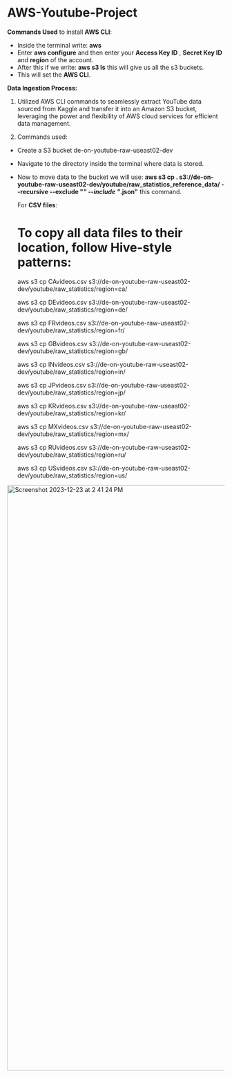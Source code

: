 # AWS-Youtube-Project

**Commands Used** to install **AWS CLI**:
* Inside the terminal write: **aws**
* Enter **aws configure** and then enter your **Access Key ID** , **Secret Key ID** and **region** of the account.
* After this if we write: **aws s3 ls** this will give us all the s3 buckets.
* This will set the **AWS CLI**.


**Data Ingestion Process:**
1. Utilized AWS CLI commands to seamlessly extract YouTube data sourced from Kaggle and transfer it into an Amazon S3 bucket, leveraging the power and flexibility of AWS cloud services for efficient data management.

2. Commands used:
* Create a S3 bucket de-on-youtube-raw-useast02-dev
* Navigate to the directory inside the terminal where data is stored.
* Now to move data to the bucket we will use: **aws s3 cp . s3://de-on-youtube-raw-useast02-dev/youtube/raw_statistics_reference_data/ --recursive --exclude "*" --include "*.json"** this command.

   For **CSV files**:
   # To copy all data files to their location, follow Hive-style patterns:

   aws s3 cp CAvideos.csv s3://de-on-youtube-raw-useast02-dev/youtube/raw_statistics/region=ca/

   aws s3 cp DEvideos.csv s3://de-on-youtube-raw-useast02-dev/youtube/raw_statistics/region=de/

   aws s3 cp FRvideos.csv s3://de-on-youtube-raw-useast02-dev/youtube/raw_statistics/region=fr/

   aws s3 cp GBvideos.csv s3://de-on-youtube-raw-useast02-dev/youtube/raw_statistics/region=gb/

   aws s3 cp INvideos.csv s3://de-on-youtube-raw-useast02-dev/youtube/raw_statistics/region=in/

   aws s3 cp JPvideos.csv s3://de-on-youtube-raw-useast02-dev/youtube/raw_statistics/region=jp/

   aws s3 cp KRvideos.csv s3://de-on-youtube-raw-useast02-dev/youtube/raw_statistics/region=kr/

   aws s3 cp MXvideos.csv s3://de-on-youtube-raw-useast02-dev/youtube/raw_statistics/region=mx/

   aws s3 cp RUvideos.csv s3://de-on-youtube-raw-useast02-dev/youtube/raw_statistics/region=ru/

   aws s3 cp USvideos.csv s3://de-on-youtube-raw-useast02-dev/youtube/raw_statistics/region=us/
   


   



<img width="1356" alt="Screenshot 2023-12-23 at 2 41 24 PM" src="https://github.com/jasumonga17/AWS-Youtube-Project/assets/76562774/bb6375df-cf12-4cb1-b5b0-d1585e907e45">
